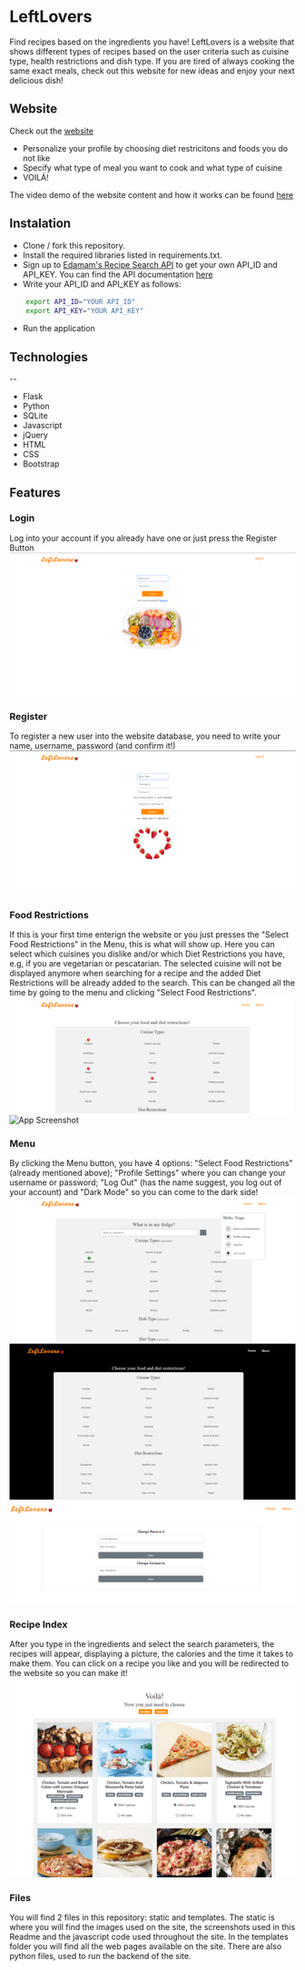 # LeftLovers
Find recipes based on the ingredients you have! 
LeftLovers is a website that shows different types of recipes based on the user criteria such as cuisine type, health restrictions and dish type. If you are tired of always cooking the same exact meals, check out this website for new ideas and enjoy your next delicious dish!

## Website
Check out the [website](tiagolombaa.pythonanywhere.com)

- Personalize your profile by choosing diet restricitons and foods you do not like
- Specify what type of meal you want to cook and what type of cuisine
- VOILÁ!

<!-- ### Video Demo : -->
The video demo of the website content and how it works can be found [here](https://youtu.be/0c1cq52RFlw)

## Instalation
- Clone / fork this repository.
- Install the required libraries listed in requirements.txt.
- Sign up to [Edamam's Recipe Search API](https://developer.edamam.com/edamam-recipe-api) to get your own API_ID and API_KEY. You can find the API documentation [here](https://developer.edamam.com/edamam-docs-recipe-api)
- Write your API_ID and API_KEY as follows:
```bash
    export API_ID="YOUR API_ID"
    export API_KEY="YOUR API_KEY"
```
- Run the application

## Technologies
--
- Flask
- Python
- SQLite
- Javascript
- jQuery
- HTML
- CSS
- Bootstrap 

## Features
### Login

Log into your account if you already have one or just press the Register Button
![App Screenshot](/static/screenshots/Screenshot1.PNG)

### Register
To register a new user into the website database, you need to write your name, username, password (and confirm it!)
![App Screenshot](/static/screenshots/Screenshot2.PNG)

### Food Restrictions

If this is your first time enterign the website or you just presses the "Select Food Restrictions" in the Menu, this is what will show up. Here you can select which cuisines you dislike and/or which Diet Restrictions you have, e.g, if you are vegetarian or pescatarian. The selected cuisine will not be displayed anymore when searching for a recipe and the added Diet Restrictions will be already added to the search. This can be changed all the time by going to the menu and clicking "Select Food Restrictions".
![App Screenshot](/static/screenshots/Screenshot3.PNG)
![App Screenshot](/static/sceenshots/Screenshot4.PNG)

### Menu

By clicking the Menu button, you have 4 options: "Select Food Restrictions" (already mentioned above); "Profile Settings" where you can change your username or password; "Log Out" (has the name suggest, you log out of your account) and "Dark Mode" so you can come to the dark side!
![App Screenshot](/static/screenshots/Screenshot5.PNG)
![App Screenshot](/static/screenshots/Screenshot7.PNG)
![App Screenshot](/static/screenshots/Screenshot8.PNG)

### Recipe Index

After you type in the ingredients and select the search parameters, the recipes will appear, displaying a picture, the calories and the time it takes to make them. You can click on a recipe you like and you will be redirected to the website so you can make it!
![App Screenshot](/static/screenshots/Screenshot6.PNG)

### Files

You will find 2 files in this repository: static and templates. The static is where you will find the images used on the site, the screenshots used in this Readme and the javascript code used throughout the site. In the templates folder you will find all the web pages available on the site. There are also python files, used to run the backend of the site.


